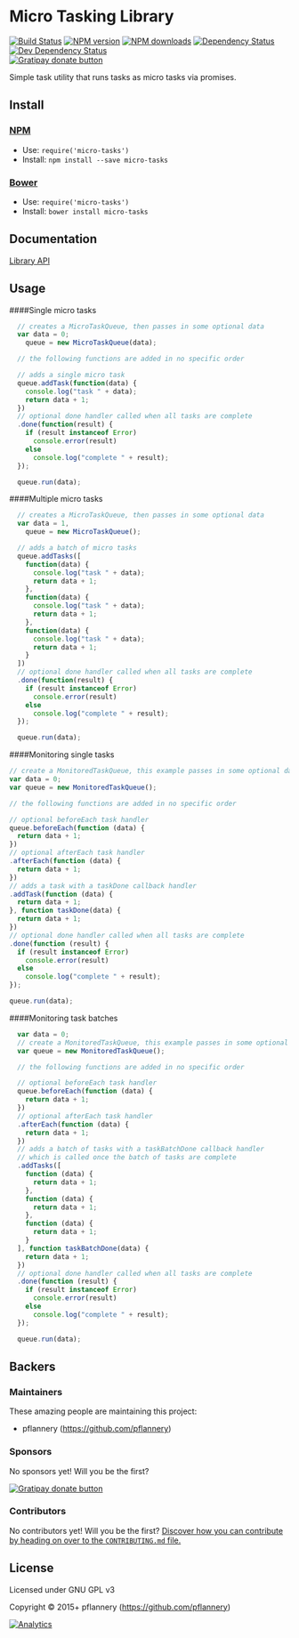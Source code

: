 
<!-- TITLE/ -->

# Micro Tasking Library

<!-- /TITLE -->


<!-- BADGES/ -->

[![Build Status](https://img.shields.io/travis/pflannery/micro-tasks/master.svg)](http://travis-ci.org/pflannery/micro-tasks "Check this project's build status on TravisCI")
[![NPM version](https://img.shields.io/npm/v/micro-tasks.svg)](https://npmjs.org/package/micro-tasks "View this project on NPM")
[![NPM downloads](https://img.shields.io/npm/dm/micro-tasks.svg)](https://npmjs.org/package/micro-tasks "View this project on NPM")
[![Dependency Status](https://img.shields.io/david/pflannery/micro-tasks.svg)](https://david-dm.org/pflannery/micro-tasks)
[![Dev Dependency Status](https://img.shields.io/david/dev/pflannery/micro-tasks.svg)](https://david-dm.org/pflannery/micro-tasks#info=devDependencies)<br/>
[![Gratipay donate button](https://img.shields.io/gratipay/pflannery.svg)](https://www.gratipay.com/pflannery/ "Donate weekly to this project using Gratipay")

<!-- /BADGES -->


<!-- DESCRIPTION/ -->

Simple task utility that runs tasks as micro tasks via promises.

<!-- /DESCRIPTION -->


<!-- INSTALL/ -->

## Install

### [NPM](http://npmjs.org/)
- Use: `require('micro-tasks')`
- Install: `npm install --save micro-tasks`

### [Bower](http://bower.io/)
- Use: `require('micro-tasks')`
- Install: `bower install micro-tasks`

<!-- /INSTALL -->


## Documentation

[Library API](http://pflannery.github.io/micro-task-queue/)

## Usage

####Single micro tasks
```js
  // creates a MicroTaskQueue, then passes in some optional data
  var data = 0;
    queue = new MicroTaskQueue(data);

  // the following functions are added in no specific order

  // adds a single micro task
  queue.addTask(function(data) {
    console.log("task " + data);
    return data + 1;
  })
  // optional done handler called when all tasks are complete
  .done(function(result) {
    if (result instanceof Error)
      console.error(result)
    else
      console.log("complete " + result);
  });

  queue.run(data);
```

####Multiple micro tasks
```js
  // creates a MicroTaskQueue, then passes in some optional data
  var data = 1,
    queue = new MicroTaskQueue();

  // adds a batch of micro tasks
  queue.addTasks([
    function(data) {
      console.log("task " + data);
      return data + 1;
    },
    function(data) {
      console.log("task " + data);
      return data + 1;
    },
    function(data) {
      console.log("task " + data);
      return data + 1;
    }
  ])
  // optional done handler called when all tasks are complete
  .done(function(result) {
    if (result instanceof Error)
      console.error(result)
    else
      console.log("complete " + result);
  });

  queue.run(data);
```

####Monitoring single tasks
```js
// create a MonitoredTaskQueue, this example passes in some optional data
var data = 0;
var queue = new MonitoredTaskQueue();

// the following functions are added in no specific order

// optional beforeEach task handler
queue.beforeEach(function (data) {
  return data + 1;
})
// optional afterEach task handler
.afterEach(function (data) {
  return data + 1;
})
// adds a task with a taskDone callback handler
.addTask(function (data) {
  return data + 1;
}, function taskDone(data) {
  return data + 1;
})
// optional done handler called when all tasks are complete
.done(function (result) {
  if (result instanceof Error)
    console.error(result)
  else
    console.log("complete " + result);
});

queue.run(data);
```

####Monitoring task batches
```js
  var data = 0;
  // create a MonitoredTaskQueue, this example passes in some optional data
  var queue = new MonitoredTaskQueue();

  // the following functions are added in no specific order

  // optional beforeEach task handler
  queue.beforeEach(function (data) {
    return data + 1;
  })
  // optional afterEach task handler
  .afterEach(function (data) {
    return data + 1;
  })
  // adds a batch of tasks with a taskBatchDone callback handler
  // which is called once the batch of tasks are complete
  .addTasks([
    function (data) {
      return data + 1;
    },
    function (data) {
      return data + 1;
    },
    function (data) {
      return data + 1;
    }
  ], function taskBatchDone(data) {
    return data + 1;
  })
  // optional done handler called when all tasks are complete
  .done(function (result) {
    if (result instanceof Error)
      console.error(result)
    else
      console.log("complete " + result);
  });

  queue.run(data);
```

<!-- BACKERS/ -->

## Backers

### Maintainers

These amazing people are maintaining this project:

- pflannery (https://github.com/pflannery)

### Sponsors

No sponsors yet! Will you be the first?

[![Gratipay donate button](https://img.shields.io/gratipay/pflannery.svg)](https://www.gratipay.com/pflannery/ "Donate weekly to this project using Gratipay")

### Contributors

No contributors yet! Will you be the first?
[Discover how you can contribute by heading on over to the `CONTRIBUTING.md` file.](https://github.com/pflannery/micro-tasks/blob/master/CONTRIBUTING.md#files)

<!-- /BACKERS -->


<!-- LICENSE/ -->

## License

Licensed under GNU GPL v3

Copyright &copy; 2015+ pflannery (https://github.com/pflannery)

<!-- /LICENSE -->


[![Analytics](https://ga-beacon.appspot.com/UA-47157500-1/micro-task-queue/readme)](https://github.com/pflannery/micro-task-queue)
